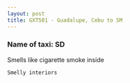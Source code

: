 ```yaml
---
layout: post
title: GXT501 - Guadalupe, Cebu to SM
---
```


### Name of taxi: SD

Smells like cigarette smoke inside 

```Smelly interiors```
